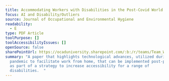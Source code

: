 ```yaml
---
title: Accommodating Workers with Disabilities in the Post-Covid World test edit
focus: AI and Disability/Outliers
source: Journal of Occupational and Environmental Hygiene
readability:
  - E
type: PDF Article
toolPurpose: []
toolAccessibilityIssues: []
openSource: false
sharePointUrl: https://ocaduniversity.sharepoint.com/:b:/r/teams/Team_WeCount/Shared%20Documents/Resources%20and%20Tools/Literature%20(curated)/Accommodating%20workers%20with%20disabilities%20in%20the%20post%20Covid%20world.pdf?csf=1&web=1&e=taMqQ9
summary: "A paper that highlights technological advances, utilized during the
  pandemic to facilitate work from home, that can be implemented post-pandemic
  as part of a strategy to increase accessibility for a range of
  disabilities.  "
---
```

